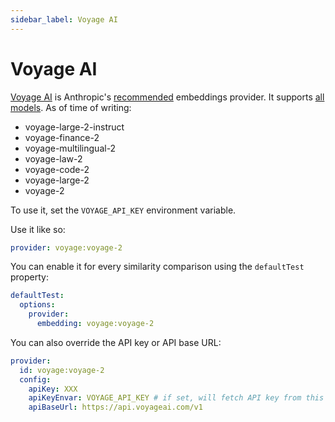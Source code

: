 ```yaml
---
sidebar_label: Voyage AI
---
```


# Voyage AI

[Voyage AI](https://www.voyageai.com/) is Anthropic's [recommended](https://docs.anthropic.com/en/docs/embeddings) embeddings provider. It supports [all models](https://docs.voyageai.com/docs/embeddings). As of time of writing:

- voyage-large-2-instruct
- voyage-finance-2
- voyage-multilingual-2
- voyage-law-2
- voyage-code-2
- voyage-large-2
- voyage-2

To use it, set the `VOYAGE_API_KEY` environment variable.

Use it like so:

```yaml
provider: voyage:voyage-2
```

You can enable it for every similarity comparison using the `defaultTest` property:

```yaml
defaultTest:
  options:
    provider:
      embedding: voyage:voyage-2
```

You can also override the API key or API base URL:

```yaml
provider:
  id: voyage:voyage-2
  config:
    apiKey: XXX
    apiKeyEnvar: VOYAGE_API_KEY # if set, will fetch API key from this environment variable
    apiBaseUrl: https://api.voyageai.com/v1
```
